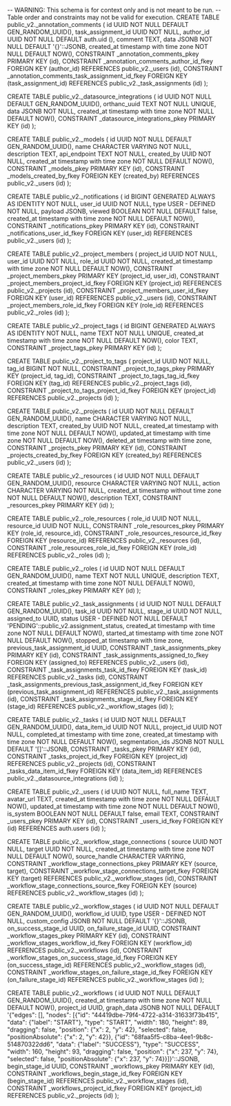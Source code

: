 -- WARNING: This schema is for context only and is not meant to be run.
-- Table order and constraints may not be valid for execution.
CREATE TABLE public_v2._annotation_comments (
    id UUID NOT NULL DEFAULT GEN_RANDOM_UUID(),
    task_assignment_id UUID NOT NULL,
    author_id UUID NOT NULL DEFAULT auth.uid (),
    comment TEXT,
    data JSONB NOT NULL DEFAULT '{}'::JSONB,
    created_at timestamp with time zone NOT NULL DEFAULT NOW(),
    CONSTRAINT _annotation_comments_pkey PRIMARY KEY (id),
    CONSTRAINT _annotation_comments_author_id_fkey FOREIGN KEY (author_id) REFERENCES public_v2._users (id),
    CONSTRAINT _annotation_comments_task_assignment_id_fkey FOREIGN KEY (task_assignment_id) REFERENCES public_v2._task_assignments (id)
);

CREATE TABLE public_v2._datasource_integrations (
    id UUID NOT NULL DEFAULT GEN_RANDOM_UUID(),
    orthanc_uuid TEXT NOT NULL UNIQUE,
    data JSONB NOT NULL,
    created_at timestamp with time zone NOT NULL DEFAULT NOW(),
    CONSTRAINT _datasource_integrations_pkey PRIMARY KEY (id)
);

CREATE TABLE public_v2._models (
    id UUID NOT NULL DEFAULT GEN_RANDOM_UUID(),
    name CHARACTER VARYING NOT NULL,
    description TEXT,
    api_endpoint TEXT NOT NULL,
    created_by UUID NOT NULL,
    created_at timestamp with time zone NOT NULL DEFAULT NOW(),
    CONSTRAINT _models_pkey PRIMARY KEY (id),
    CONSTRAINT _models_created_by_fkey FOREIGN KEY (created_by) REFERENCES public_v2._users (id)
);

CREATE TABLE public_v2._notifications (
    id BIGINT GENERATED ALWAYS AS IDENTITY NOT NULL,
    user_id UUID NOT NULL,
    type USER - DEFINED NOT NULL,
    payload JSONB,
    viewed BOOLEAN NOT NULL DEFAULT false,
    created_at timestamp with time zone NOT NULL DEFAULT NOW(),
    CONSTRAINT _notifications_pkey PRIMARY KEY (id),
    CONSTRAINT _notifications_user_id_fkey FOREIGN KEY (user_id) REFERENCES public_v2._users (id)
);

CREATE TABLE public_v2._project_members (
    project_id UUID NOT NULL,
    user_id UUID NOT NULL,
    role_id UUID NOT NULL,
    created_at timestamp with time zone NOT NULL DEFAULT NOW(),
    CONSTRAINT _project_members_pkey PRIMARY KEY (project_id, user_id),
    CONSTRAINT _project_members_project_id_fkey FOREIGN KEY (project_id) REFERENCES public_v2._projects (id),
    CONSTRAINT _project_members_user_id_fkey FOREIGN KEY (user_id) REFERENCES public_v2._users (id),
    CONSTRAINT _project_members_role_id_fkey FOREIGN KEY (role_id) REFERENCES public_v2._roles (id)
);

CREATE TABLE public_v2._project_tags (
    id BIGINT GENERATED ALWAYS AS IDENTITY NOT NULL,
    name TEXT NOT NULL UNIQUE,
    created_at timestamp with time zone NOT NULL DEFAULT NOW(),
    color TEXT,
    CONSTRAINT _project_tags_pkey PRIMARY KEY (id)
);

CREATE TABLE public_v2._project_to_tags (
    project_id UUID NOT NULL,
    tag_id BIGINT NOT NULL,
    CONSTRAINT _project_to_tags_pkey PRIMARY KEY (project_id, tag_id),
    CONSTRAINT _project_to_tags_tag_id_fkey FOREIGN KEY (tag_id) REFERENCES public_v2._project_tags (id),
    CONSTRAINT _project_to_tags_project_id_fkey FOREIGN KEY (project_id) REFERENCES public_v2._projects (id)
);

CREATE TABLE public_v2._projects (
    id UUID NOT NULL DEFAULT GEN_RANDOM_UUID(),
    name CHARACTER VARYING NOT NULL,
    description TEXT,
    created_by UUID NOT NULL,
    created_at timestamp with time zone NOT NULL DEFAULT NOW(),
    updated_at timestamp with time zone NOT NULL DEFAULT NOW(),
    deleted_at timestamp with time zone,
    CONSTRAINT _projects_pkey PRIMARY KEY (id),
    CONSTRAINT _projects_created_by_fkey FOREIGN KEY (created_by) REFERENCES public_v2._users (id)
);

CREATE TABLE public_v2._resources (
    id UUID NOT NULL DEFAULT GEN_RANDOM_UUID(),
    resource CHARACTER VARYING NOT NULL,
    action CHARACTER VARYING NOT NULL,
    created_at timestamp without time zone NOT NULL DEFAULT NOW(),
    description TEXT,
    CONSTRAINT _resources_pkey PRIMARY KEY (id)
);

CREATE TABLE public_v2._role_resources (
    role_id UUID NOT NULL,
    resource_id UUID NOT NULL,
    CONSTRAINT _role_resources_pkey PRIMARY KEY (role_id, resource_id),
    CONSTRAINT _role_resources_resource_id_fkey FOREIGN KEY (resource_id) REFERENCES public_v2._resources (id),
    CONSTRAINT _role_resources_role_id_fkey FOREIGN KEY (role_id) REFERENCES public_v2._roles (id)
);

CREATE TABLE public_v2._roles (
    id UUID NOT NULL DEFAULT GEN_RANDOM_UUID(),
    name TEXT NOT NULL UNIQUE,
    description TEXT,
    created_at timestamp with time zone NOT NULL DEFAULT NOW(),
    CONSTRAINT _roles_pkey PRIMARY KEY (id)
);

CREATE TABLE public_v2._task_assignments (
    id UUID NOT NULL DEFAULT GEN_RANDOM_UUID(),
    task_id UUID NOT NULL,
    stage_id UUID NOT NULL,
    assigned_to UUID,
    status USER - DEFINED NOT NULL DEFAULT 'PENDING'::public_v2.assignment_status,
    created_at timestamp with time zone NOT NULL DEFAULT NOW(),
    started_at timestamp with time zone NOT NULL DEFAULT NOW(),
    stopped_at timestamp with time zone,
    previous_task_assignment_id UUID,
    CONSTRAINT _task_assignments_pkey PRIMARY KEY (id),
    CONSTRAINT _task_assignments_assigned_to_fkey FOREIGN KEY (assigned_to) REFERENCES public_v2._users (id),
    CONSTRAINT _task_assignments_task_id_fkey FOREIGN KEY (task_id) REFERENCES public_v2._tasks (id),
    CONSTRAINT _task_assignments_previous_task_assignment_id_fkey FOREIGN KEY (previous_task_assignment_id) REFERENCES public_v2._task_assignments (id),
    CONSTRAINT _task_assignments_stage_id_fkey FOREIGN KEY (stage_id) REFERENCES public_v2._workflow_stages (id)
);

CREATE TABLE public_v2._tasks (
    id UUID NOT NULL DEFAULT GEN_RANDOM_UUID(),
    data_item_id UUID NOT NULL,
    project_id UUID NOT NULL,
    completed_at timestamp with time zone,
    created_at timestamp with time zone NOT NULL DEFAULT NOW(),
    segmentation_ids JSONB NOT NULL DEFAULT '[]'::JSONB,
    CONSTRAINT _tasks_pkey PRIMARY KEY (id),
    CONSTRAINT _tasks_project_id_fkey FOREIGN KEY (project_id) REFERENCES public_v2._projects (id),
    CONSTRAINT _tasks_data_item_id_fkey FOREIGN KEY (data_item_id) REFERENCES public_v2._datasource_integrations (id)
);

CREATE TABLE public_v2._users (
    id UUID NOT NULL,
    full_name TEXT,
    avatar_url TEXT,
    created_at timestamp with time zone NOT NULL DEFAULT NOW(),
    updated_at timestamp with time zone NOT NULL DEFAULT NOW(),
    is_system BOOLEAN NOT NULL DEFAULT false,
    email TEXT,
    CONSTRAINT _users_pkey PRIMARY KEY (id),
    CONSTRAINT _users_id_fkey FOREIGN KEY (id) REFERENCES auth.users (id)
);

CREATE TABLE public_v2._workflow_stage_connections (
    source UUID NOT NULL,
    target UUID NOT NULL,
    created_at timestamp with time zone NOT NULL DEFAULT NOW(),
    source_handle CHARACTER VARYING,
    CONSTRAINT _workflow_stage_connections_pkey PRIMARY KEY (source, target),
    CONSTRAINT _workflow_stage_connections_target_fkey FOREIGN KEY (target) REFERENCES public_v2._workflow_stages (id),
    CONSTRAINT _workflow_stage_connections_source_fkey FOREIGN KEY (source) REFERENCES public_v2._workflow_stages (id)
);

CREATE TABLE public_v2._workflow_stages (
    id UUID NOT NULL DEFAULT GEN_RANDOM_UUID(),
    workflow_id UUID,
    type USER - DEFINED NOT NULL,
    custom_config JSONB NOT NULL DEFAULT '{}'::JSONB,
    on_success_stage_id UUID,
    on_failure_stage_id UUID,
    CONSTRAINT _workflow_stages_pkey PRIMARY KEY (id),
    CONSTRAINT _workflow_stages_workflow_id_fkey FOREIGN KEY (workflow_id) REFERENCES public_v2._workflows (id),
    CONSTRAINT _workflow_stages_on_success_stage_id_fkey FOREIGN KEY (on_success_stage_id) REFERENCES public_v2._workflow_stages (id),
    CONSTRAINT _workflow_stages_on_failure_stage_id_fkey FOREIGN KEY (on_failure_stage_id) REFERENCES public_v2._workflow_stages (id)
);

CREATE TABLE public_v2._workflows (
    id UUID NOT NULL DEFAULT GEN_RANDOM_UUID(),
    created_at timestamp with time zone NOT NULL DEFAULT NOW(),
    project_id UUID,
    graph_data JSONB NOT NULL DEFAULT '{"edges": [], "nodes": [{"id": "44419dbe-79f4-4722-a314-31633f73b415", "data": {"label": "START"}, "type": "START", "width": 180, "height": 89, "dragging": false, "position": {"x": 2, "y": 42}, "selected": false, "positionAbsolute": {"x": 2, "y": 42}}, {"id": "68faa5f5-c8ba-4ee1-9b8c-514870322dd6", "data": {"label": "SUCCESS"}, "type": "SUCCESS", "width": 160, "height": 93, "dragging": false, "position": {"x": 237, "y": 74}, "selected": false, "positionAbsolute": {"x": 237, "y": 74}}]}'::JSONB,
    begin_stage_id UUID,
    CONSTRAINT _workflows_pkey PRIMARY KEY (id),
    CONSTRAINT _workflows_begin_stage_id_fkey FOREIGN KEY (begin_stage_id) REFERENCES public_v2._workflow_stages (id),
    CONSTRAINT _workflows_project_id_fkey FOREIGN KEY (project_id) REFERENCES public_v2._projects (id)
);